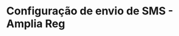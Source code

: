 ﻿# Configuração de envio de SMS - Amplia Reg

<!-- link to version in English -->
<div data-alt-locales="en-us"></div>
